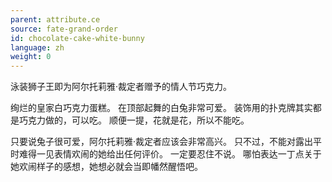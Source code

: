 ```yaml
---
parent: attribute.ce
source: fate-grand-order
id: chocolate-cake-white-bunny
language: zh
weight: 0
---
```


泳装狮子王即为阿尔托莉雅·裁定者赠予的情人节巧克力。

绚烂的皇家白巧克力蛋糕。
在顶部起舞的白兔非常可爱。
装饰用的扑克牌其实都是巧克力做的，可以吃。
顺便一提，花就是花，所以不能吃。

只要说兔子很可爱，阿尔托莉雅·裁定者应该会非常高兴。
只不过，不能对露出平时难得一见表情欢闹的她给出任何评价。
一定要忍住不说。
哪怕表达一丁点关于她欢闹样子的感想，她想必就会当即幡然醒悟吧。
